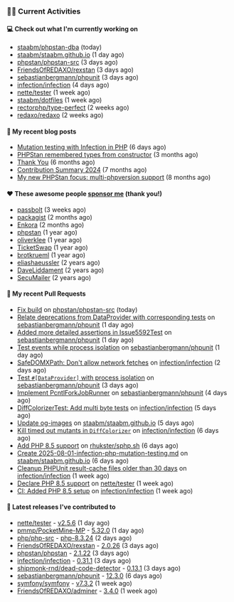 ### 👨‍💻 Current Activities


#### 💻 Check out what I'm currently working on

- [staabm/phpstan-dba](https://github.com/staabm/phpstan-dba) (today)
- [staabm/staabm.github.io](https://github.com/staabm/staabm.github.io) (1 day ago)
- [phpstan/phpstan-src](https://github.com/phpstan/phpstan-src) (3 days ago)
- [FriendsOfREDAXO/rexstan](https://github.com/FriendsOfREDAXO/rexstan) (3 days ago)
- [sebastianbergmann/phpunit](https://github.com/sebastianbergmann/phpunit) (3 days ago)
- [infection/infection](https://github.com/infection/infection) (4 days ago)
- [nette/tester](https://github.com/nette/tester) (1 week ago)
- [staabm/dotfiles](https://github.com/staabm/dotfiles) (1 week ago)
- [rectorphp/type-perfect](https://github.com/rectorphp/type-perfect) (2 weeks ago)
- [redaxo/redaxo](https://github.com/redaxo/redaxo) (2 weeks ago)


#### 📜 My recent blog posts

- [Mutation testing with Infection in PHP](https://staabm.github.io/2025/08/01/infection-php-mutation-testing.html) (6 days ago)
- [PHPStan remembered types from constructor](https://staabm.github.io/2025/04/15/phpstan-remember-constructor-types.html) (3 months ago)
- [Thank You](https://staabm.github.io/2025/01/24/thank-you.html) (6 months ago)
- [Contribution Summary 2024](https://staabm.github.io/2024/12/11/contribution-summary-2024.html) (7 months ago)
- [My new PHPStan focus: multi-phpversion support](https://staabm.github.io/2024/11/28/phpstan-php-version-in-scope.html) (8 months ago)


#### ❤️ These awesome people [sponsor me](https://github.com/sponsors/staabm) (thank you!)

- [passbolt](https://github.com/passbolt) (3 weeks ago)
- [packagist](https://github.com/packagist) (2 months ago)
- [Enkora](https://github.com/Enkora) (2 months ago)
- [phpstan](https://github.com/phpstan) (1 year ago)
- [oliverklee](https://github.com/oliverklee) (1 year ago)
- [TicketSwap](https://github.com/TicketSwap) (1 year ago)
- [brotkrueml](https://github.com/brotkrueml) (1 year ago)
- [eliashaeussler](https://github.com/eliashaeussler) (2 years ago)
- [DaveLiddament](https://github.com/DaveLiddament) (2 years ago)
- [SecuMailer](https://github.com/SecuMailer) (2 years ago)


#### 🔨 My recent Pull Requests

- [Fix build](https://github.com/phpstan/phpstan-src/pull/4214) on [phpstan/phpstan-src](https://github.com/phpstan/phpstan-src) (today)
- [Relate deprecations from DataProvider with corresponding tests](https://github.com/sebastianbergmann/phpunit/pull/6293) on [sebastianbergmann/phpunit](https://github.com/sebastianbergmann/phpunit) (1 day ago)
- [Added more detailed assertions in Issue5592Test](https://github.com/sebastianbergmann/phpunit/pull/6292) on [sebastianbergmann/phpunit](https://github.com/sebastianbergmann/phpunit) (1 day ago)
- [Test events while process isolation](https://github.com/sebastianbergmann/phpunit/pull/6291) on [sebastianbergmann/phpunit](https://github.com/sebastianbergmann/phpunit) (1 day ago)
- [SafeDOMXPath: Don&#39;t allow network fetches](https://github.com/infection/infection/pull/2357) on [infection/infection](https://github.com/infection/infection) (2 days ago)
- [Test `#[DataProvider]` with process isolation](https://github.com/sebastianbergmann/phpunit/pull/6290) on [sebastianbergmann/phpunit](https://github.com/sebastianbergmann/phpunit) (3 days ago)
- [Implement PcntlForkJobRunner](https://github.com/sebastianbergmann/phpunit/pull/6288) on [sebastianbergmann/phpunit](https://github.com/sebastianbergmann/phpunit) (4 days ago)
- [DiffColorizerTest: Add multi byte tests](https://github.com/infection/infection/pull/2354) on [infection/infection](https://github.com/infection/infection) (5 days ago)
- [Update og-images](https://github.com/staabm/staabm.github.io/pull/133) on [staabm/staabm.github.io](https://github.com/staabm/staabm.github.io) (5 days ago)
- [Kill timed out mutants in `DiffColorizer`](https://github.com/infection/infection/pull/2353) on [infection/infection](https://github.com/infection/infection) (6 days ago)
- [Add PHP 8.5 support](https://github.com/rhukster/sphp.sh/pull/18) on [rhukster/sphp.sh](https://github.com/rhukster/sphp.sh) (6 days ago)
- [Create 2025-08-01-infection-php-mutation-testing.md](https://github.com/staabm/staabm.github.io/pull/132) on [staabm/staabm.github.io](https://github.com/staabm/staabm.github.io) (6 days ago)
- [Cleanup PHPUnit result-cache files older than 30 days](https://github.com/infection/infection/pull/2349) on [infection/infection](https://github.com/infection/infection) (1 week ago)
- [Declare PHP 8.5 support](https://github.com/nette/tester/pull/460) on [nette/tester](https://github.com/nette/tester) (1 week ago)
- [CI: Added PHP 8.5 setup](https://github.com/infection/infection/pull/2348) on [infection/infection](https://github.com/infection/infection) (1 week ago)


#### 🔭 Latest releases I've contributed to

- [nette/tester](https://github.com/nette/tester) - [v2.5.6](https://github.com/nette/tester/releases/tag/v2.5.6) (1 day ago)
- [pmmp/PocketMine-MP](https://github.com/pmmp/PocketMine-MP) - [5.32.0](https://github.com/pmmp/PocketMine-MP/releases/tag/5.32.0) (1 day ago)
- [php/php-src](https://github.com/php/php-src) - [php-8.3.24](https://github.com/php/php-src/releases/tag/php-8.3.24) (2 days ago)
- [FriendsOfREDAXO/rexstan](https://github.com/FriendsOfREDAXO/rexstan) - [2.0.26](https://github.com/FriendsOfREDAXO/rexstan/releases/tag/2.0.26) (3 days ago)
- [phpstan/phpstan](https://github.com/phpstan/phpstan) - [2.1.22](https://github.com/phpstan/phpstan/releases/tag/2.1.22) (3 days ago)
- [infection/infection](https://github.com/infection/infection) - [0.31.1](https://github.com/infection/infection/releases/tag/0.31.1) (3 days ago)
- [shipmonk-rnd/dead-code-detector](https://github.com/shipmonk-rnd/dead-code-detector) - [0.13.1](https://github.com/shipmonk-rnd/dead-code-detector/releases/tag/0.13.1) (3 days ago)
- [sebastianbergmann/phpunit](https://github.com/sebastianbergmann/phpunit) - [12.3.0](https://github.com/sebastianbergmann/phpunit/releases/tag/12.3.0) (6 days ago)
- [symfony/symfony](https://github.com/symfony/symfony) - [v7.3.2](https://github.com/symfony/symfony/releases/tag/v7.3.2) (1 week ago)
- [FriendsOfREDAXO/adminer](https://github.com/FriendsOfREDAXO/adminer) - [3.4.0](https://github.com/FriendsOfREDAXO/adminer/releases/tag/3.4.0) (1 week ago)
